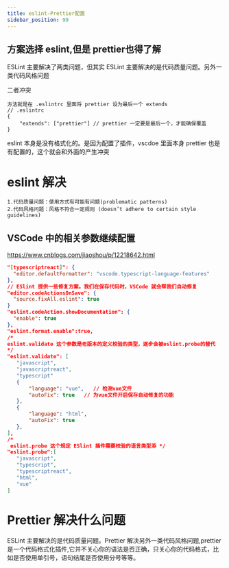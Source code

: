 ```yaml
---
title: eslint-Prettier配置
sidebar_position: 99
---
```


## 方案选择 eslint,但是 prettier也得了解
ESLint 主要解决了两类问题，但其实 ESLint 主要解决的是代码质量问题。另外一类代码风格问题

二者冲突
```
方法就是在 .eslintrc 里面将 prettier 设为最后一个 extends
// .eslintrc    
{      
    "extends": ["prettier"] // prettier 一定要是最后一个，才能确保覆盖    
}
```

eslint 本身是没有格式化的。是因为配置了插件，vscdoe 里面本身 prettier 也是有配置的，这个就会和外面的产生冲突

# eslint 解决
```
1.代码质量问题：使用方式有可能有问题(problematic patterns)
2.代码风格问题：风格不符合一定规则 (doesn’t adhere to certain style guidelines)
```

## VSCode 中的相关参数继续配置
https://www.cnblogs.com/jiaoshou/p/12218642.html
```json
"[typescriptreact]": {
  "editor.defaultFormatter": "vscode.typescript-language-features"
},
// ESlint 提供一些修复方案。我们在保存代码时，VSCode 就会帮我们自动修复
"editor.codeActionsOnSave": {
  "source.fixAll.eslint": true
}
"eslint.codeAction.showDocumentation": {
  "enable": true
},
"eslint.format.enable":true,
/*
eslint.validate 这个参数是老版本的定义校验的类型，逐步会被eslint.probe的替代
*/
"eslint.validate": [
   "javascript",
   "javascriptreact",
   "typescript"
   {
       "language": "vue",   // 检测vue文件
       "autoFix": true   // 为vue文件开启保存自动修复的功能
   },
   {
	   "language": "html",
	   "autoFix": true
   },
],
/*
 eslint.probe 这个规定 ESlint 插件需要校验的语言类型添 */
"eslint.probe":[
   "javascript",
   "typescript", 
   "typescriptreact", 
   "html", 
   "vue"
]
```

# Prettier 解决什么问题
 ESLint 主要解决的是代码质量问题。Prettier 解决另外一类代码风格问题,prettier 是一个代码格式化插件,它并不关心你的语法是否正确，只关心你的代码格式，比如是否使用单引号，语句结尾是否使用分号等等。